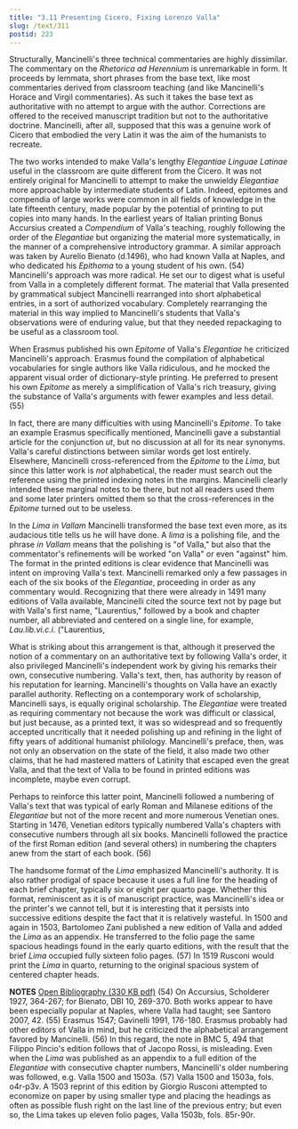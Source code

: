 ```yaml
---
title: "3.11 Presenting Cicero, Fixing Lorenzo Valla"
slug: /text/311
postid: 223
---
```

Structurally, Mancinelli's three technical commentaries are highly dissimilar. The commentary on the <em>Rhetorica ad Herennium</em> is unremarkable in form. It proceeds by lemmata, short phrases from the base text, like most commentaries derived from classroom teaching (and like Mancinelli's Horace and Virgil commentaries). As such it takes the base text as authoritative with no attempt to argue with the author. Corrections are offered to the received manuscript tradition but not to the authoritative doctrine. Mancinelli, after all, supposed that this was a genuine work of Cicero that embodied the very Latin it was the aim of the humanists to recreate.

The two works intended to make Valla's lengthy <em>Elegantiae Linguae Latinae</em> useful in the classroom are quite different from the Cicero. It was not entirely original for Mancinelli to attempt to make the unwieldy <em>Elegantiae</em> more approachable by intermediate students of Latin. Indeed, epitomes and compendia of large works were common in all fields of knowledge in the late fifteenth century, made popular by the potential of printing to put copies into many hands. In the earliest years of Italian printing Bonus Accursius created a <em>Compendium</em> of Valla's teaching, roughly following the order of the <em>Elegantiae</em> but organizing the material more systematically, in the manner of a comprehensive introductory grammar. A similar approach was taken by Aurelio Bienato (d.1496), who had known Valla at Naples, and who dedicated his <em>Epithoma</em> to a young student of his own. (54) Mancinelli's approach was more radical. He set our to digest what is useful from Valla in a completely different format. The material that Valla presented by grammatical subject Mancinelli rearranged into short alphabetical entries, in a sort of authorized vocabulary. Completely rearranging the material in this way implied to Mancinelli's students that Valla's observations were of enduring value, but that they needed repackaging to be useful as a classroom tool.

When Erasmus published his own <em>Epitome</em> of Valla's <em>Elegantiae</em> he criticized Mancinelli's approach. Erasmus found the compilation of alphabetical vocabularies for single authors like Valla ridiculous, and he mocked the apparent visual order of dictionary-style printing. He preferred to present his own <em>Epitome</em> as merely a simplification of Valla's rich treasury, giving the substance of Valla's arguments with fewer examples and less detail. (55)

In fact, there are many difficulties with using Mancinelli's <em>Epitome</em>. To take an example Erasmus specifically mentioned, Mancinelli gave a substantial article for the conjunction <em>ut</em>, but no discussion at all for its near synonyms. Valla's careful distinctions between similar words get lost entirely. Elsewhere, Mancinelli cross-referenced from the <em>Epitome</em> to the <em>Lima</em>, but since this latter work is <em>not</em> alphabetical, the reader must search out the reference using the printed indexing notes in the margins. Mancinelli clearly intended these marginal notes to be there, but not all readers used them and some later printers omitted them so that the cross-references in the <em>Epitome</em> turned out to be useless.

In the <em>Lima in Vallam</em> Mancinelli transformed the base text even more, as its audacious title tells us he will have done. A <em>lima</em> is a polishing file, and the phrase <em>in Vallam</em> means that the polishing is "of Valla," but also that the commentator's refinements will be worked "on Valla" or even "against" him. The format in the printed editions is clear evidence that Mancinelli was intent on improving Valla's text. Mancinelli remarked only a few passages in each of the six books of the <em>Elegantiae</em>, proceeding in order as any commentary would. Recognizing that there were already in 1491 many editions of Valla available, Mancinelli cited the source text not by page but with Valla's first name, "Laurentius," followed by a book and chapter number, all abbreviated and centered on a single line, for example, <em>Lau.lib.vi.c.i.</em> ("Laurentius,

What is striking about this arrangement is that, although it preserved the notion of a commentary on an authoritative text by following Valla's order, it also privileged Mancinelli's independent work by giving his remarks their own, consecutive numbering. Valla's text, then, has authority by reason of his reputation for learning. Mancinelli's thoughts on Valla have an exactly parallel authority. Reflecting on a contemporary work of scholarship, Mancinelli says, is equally original scholarship. The <em>Elegantiae</em> were treated as requiring commentary not because the work was difficult or classical, but just because, as a printed text, it was so widespread and so frequently accepted uncritically that it needed polishing up and refining in the light of fifty years of additional humanist philology. Mancinelli's preface, then, was not only an observation on the state of the field, it also made two other claims, that he had mastered matters of Latinity that escaped even the great Valla, and that the text of Valla to be found in printed editions was incomplete, maybe even corrupt.

Perhaps to reinforce this latter point, Mancinelli followed a numbering of Valla's text that was typical of early Roman and Milanese editions of the <em>Elegantiae</em> but not of the more recent and more numerous Venetian ones. Starting in 1476, Venetian editors typically numbered Valla's chapters with consecutive numbers through all six books. Mancinelli followed the practice of the first Roman edition (and several others) in numbering the chapters anew from the start of each book. (56)

The handsome format of the <em>Lima</em> emphasized Mancinelli's authority. It is also rather prodigal of space because it uses a full line for the heading of each brief chapter, typically six or eight per quarto page. Whether this format, reminiscent as it is of manuscript practice, was Mancinelli's idea or the printer's we cannot tell, but it is interesting that it persists into successive editions despite the fact that it is relatively wasteful. In 1500 and again in 1503, Bartolomeo Zani published a new edition of Valla and added the <em>Lima</em> as an appendix. He transferred to the folio page the same spacious headings found in the early quarto editions, with the result that the brief <em>Lima</em> occupied fully sixteen folio pages. (57) In 1519 Rusconi would print the <em>Lima</em> in quarto, returning to the original spacious system of centered chapter heads.

<strong>NOTES</strong>
<a href="http://www.humanismforsale.org/bibliography.pdf" target="new">Open Bibliography (330 KB pdf)</a>
(54) On Accursius, Scholderer 1927, 364-267; for Bienato, DBI 10, 269-370. Both works appear to have been especially popular at Naples, where Valla had taught; see Santoro 2007, 42.
(55) Erasmus 1547; Gavinelli 1991, 176-180. Erasmus probably had other editors of Valla in mind, but he criticized the alphabetical arrangement favored by Mancinelli.
(56) In this regard, the note in BMC 5, 494 that Filippo Pincio's edition follows that of Jacopo Rossi, is misleading. Even when the <em>Lima</em> was published as an appendix to a full edition of the <em>Elegantiae</em> with consecutive chapter numbers, Mancinelli's older numbering was followed, e.g. Valla 1500 and 1503a.
(57) Valla 1500 and 1503a, fols. o4r-p3v. A 1503 reprint of this edition by Giorgio Rusconi attempted to economize on paper by using smaller type and placing the headings as often as possible flush right on the last line of the previous entry; but even so, the Lima takes up eleven folio pages, Valla 1503b, fols. 85r-90r.
